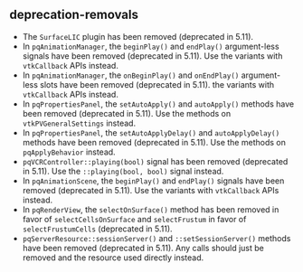 ## deprecation-removals

* The `SurfaceLIC` plugin has been removed (deprecated in 5.11).
* In `pqAnimationManager`, the `beginPlay()` and `endPlay()` argument-less
  signals have been removed (deprecated in 5.11). Use the variants with
  `vtkCallback` APIs instead.
* In `pqAnimationManager`, the `onBeginPlay()` and `onEndPlay()` argument-less
  slots have been removed (deprecated in 5.11). the variants with `vtkCallback`
  APIs instead.
* In `pqPropertiesPanel`, the `setAutoApply()` and `autoApply()` methods have
  been removed (deprecated in 5.11). Use the methods on `vtkPVGeneralSettings`
  instead.
* In `pqPropertiesPanel`, the `setAutoApplyDelay()` and `autoApplyDelay()`
  methods have been removed (deprecated in 5.11). Use the methods on
  `pqApplyBehavior` instead.
* `pqVCRController::playing(bool)` signal has been removed (deprecated in
  5.11). Use the `::playing(bool, bool)` signal instead.
* In `pqAnimationScene`, the `beginPlay()` and `endPlay()` signals have been
  removed (deprecated in 5.11). Use the variants with `vtkCallback` APIs
  instead.
* In `pqRenderView`, the `selectOnSurface()` method has been removed in favor
  of `selectCellsOnSurface` and `selectFrustum` in favor of
  `selectFrustumCells` (deprecated in 5.11).
* `pqServerResource::sessionServer()` and `::setSessionServer()` methods have
  been removed (deprecated in 5.11). Any calls should just be removed and the
  resource used directly instead.
